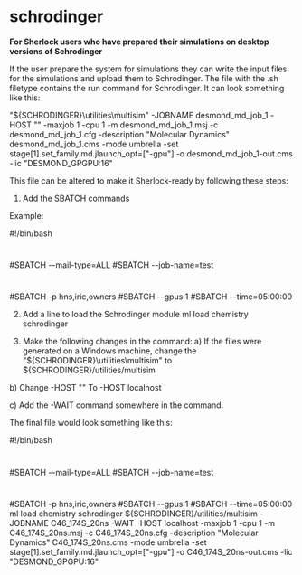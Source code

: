 # schrodinger

<b>For Sherlock users who have prepared their simulations on desktop versions of Schrodinger</b>

If the user prepare the system for simulations they can write the input files for the simulations and upload them to Schrodinger. The file with the .sh filetype contains the run command for Schrodinger. It can look something like this:

"${SCHRODINGER}\utilities\multisim" -JOBNAME desmond_md_job_1 -HOST "<dummy-gpu-host>" -maxjob 1 -cpu 1 -m desmond_md_job_1.msj -c desmond_md_job_1.cfg -description "Molecular Dynamics" desmond_md_job_1.cms -mode umbrella -set stage[1].set_family.md.jlaunch_opt=["-gpu"] -o desmond_md_job_1-out.cms -lic "DESMOND_GPGPU:16"

This file can be altered to make it Sherlock-ready by following these steps:
1.	Add the SBATCH commands

Example:

#!/bin/bash
#
#SBATCH --mail-type=ALL
#SBATCH --job-name=test
#
#SBATCH -p hns,iric,owners
#SBATCH --gpus 1
#SBATCH --time=05:00:00

2.	Add a line to load the Schrodinger module
ml load chemistry schrodinger

3.	Make the following changes in the command:
a)	If the files were generated on a Windows machine, change the
"${SCHRODINGER}\utilities\multisim" 
to 
${SCHRODINGER}/utilities/multisim

b)	Change 
-HOST "<dummy-gpu-host>" 
To 
-HOST localhost

c)	Add the -WAIT command somewhere in the command.

The final file would look something like this:

#!/bin/bash
#
#SBATCH --mail-type=ALL
#SBATCH --job-name=test
#
#SBATCH -p hns,iric,owners
#SBATCH --gpus 1
#SBATCH --time=05:00:00
ml load chemistry schrodinger
${SCHRODINGER}/utilities/multisim -JOBNAME C46_174S_20ns -WAIT -HOST localhost -maxjob 1 -cpu 1 -m C46_174S_20ns.msj -c C46_174S_20ns.cfg -description "Molecular Dynamics" C46_174S_20ns.cms -mode umbrella -set stage[1].set_family.md.jlaunch_opt=["-gpu"] -o C46_174S_20ns-out.cms -lic "DESMOND_GPGPU:16"


